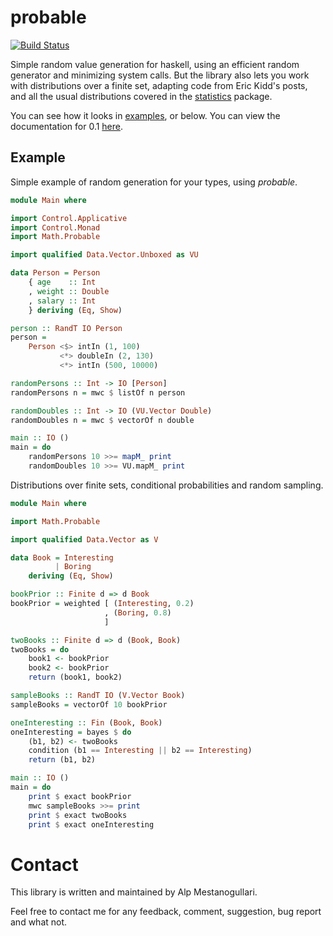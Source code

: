 probable
========

[![Build Status](https://secure.travis-ci.org/alpmestan/probable.png?branch=master)](http://travis-ci.org/alpmestan/probable)

Simple random value generation for haskell, using an efficient
random generator and minimizing system calls. But the library also
lets you work with distributions over a finite set, adapting
code from Eric Kidd's posts, and all the usual distributions
covered in the [statistics](http://hackage.haskell.org/package/statistics)
package.

You can see how it looks in [examples](https://github.com/alpmestan/probable/tree/master/examples), or below. You can view the documentation for 0.1 [here](http://alpmestan.com/probable/).

## Example

Simple example of random generation for your types, using _probable_.

``` haskell
module Main where

import Control.Applicative
import Control.Monad
import Math.Probable

import qualified Data.Vector.Unboxed as VU

data Person = Person 
    { age    :: Int
    , weight :: Double
    , salary :: Int
    } deriving (Eq, Show)

person :: RandT IO Person
person = 
    Person <$> intIn (1, 100)
           <*> doubleIn (2, 130)
           <*> intIn (500, 10000)

randomPersons :: Int -> IO [Person]
randomPersons n = mwc $ listOf n person

randomDoubles :: Int -> IO (VU.Vector Double)
randomDoubles n = mwc $ vectorOf n double

main :: IO ()
main = do
	randomPersons 10 >>= mapM_ print
	randomDoubles 10 >>= VU.mapM_ print
```

Distributions over finite sets, conditional probabilities and random sampling.

``` haskell
module Main where

import Math.Probable

import qualified Data.Vector as V

data Book = Interesting 
		  | Boring
	deriving (Eq, Show)

bookPrior :: Finite d => d Book
bookPrior = weighted [ (Interesting, 0.2) 
					 , (Boring, 0.8) 
					 ]

twoBooks :: Finite d => d (Book, Book)
twoBooks = do
	book1 <- bookPrior
	book2 <- bookPrior
	return (book1, book2)

sampleBooks :: RandT IO (V.Vector Book)
sampleBooks = vectorOf 10 bookPrior

oneInteresting :: Fin (Book, Book)
oneInteresting = bayes $ do
	(b1, b2) <- twoBooks
	condition (b1 == Interesting || b2 == Interesting)
	return (b1, b2)

main :: IO ()
main = do
	print $ exact bookPrior
	mwc sampleBooks >>= print
	print $ exact twoBooks
	print $ exact oneInteresting
```

Contact
=======

This library is written and maintained by Alp Mestanogullari.

Feel free to contact me for any feedback, comment, suggestion, bug report and what not.